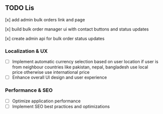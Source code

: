 ## TODO Lis



[x] add admin bulk orders link and page

[x] build bulk order manager ui with contact buttons and status updates

[x] create admin api for bulk order status updates



### Localization & UX
- [ ] Implement automatic currency selection based on user location if user is from neighbour countries like pakistan, nepal, bangladesh use local price otherwise use international price 
- [ ] Enhance overall UI design and user experience

### Performance & SEO
- [ ] Optimize application performance
- [ ] Implement SEO best practices and optimizations